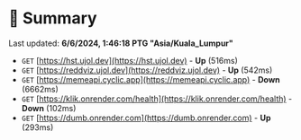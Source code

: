 # 📖 Summary
Last updated: **6/6/2024, 1:46:18 PTG "Asia/Kuala_Lumpur"**

- `GET` [https://hst.ujol.dev](https://hst.ujol.dev) - **Up** (516ms)
- `GET` [https://reddviz.ujol.dev](https://reddviz.ujol.dev) - **Up** (542ms)
- `GET` [https://memeapi.cyclic.app](https://memeapi.cyclic.app) - **Down** (6662ms)
- `GET` [https://klik.onrender.com/health](https://klik.onrender.com/health) - **Down** (102ms)
- `GET` [https://dumb.onrender.com](https://dumb.onrender.com) - **Up** (293ms)
